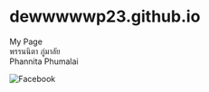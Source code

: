 # dewwwwwp23.github.io
My Page
<br>พรรนนิตา ภู่มาลัย
<br>Phannita Phumalai

![Facebook](https://scontent.fbkk14-1.fna.fbcdn.net/v/t1.15752-9/120087469_2687676451548228_670342396266143796_n.jpg?_nc_cat=111&_nc_sid=b96e70&_nc_eui2=AeE6Qn7bDCrkNdHnFq7Fjr0fwZgDt09DX7rBmAO3T0NfusUnOzrojsDXfyMUiKWJUhKZ2Yg8hFWNciddR6pWRMjp&_nc_ohc=UGFcQJ8I7kwAX_rKrUF&_nc_ht=scontent.fbkk14-1.fna&oh=f538f33f003b4257328de85eb338e5c0&oe=5F90CCF7)